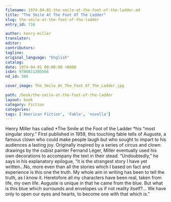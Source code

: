 ```yaml
---
filename: 1974-04-01-the-smile-at-the-foot-of-the-ladder.md
title: "The Smile At The Foot Of The Ladder"
slug: the-smile-at-the-foot-of-the-ladder
entry_id: 716

author: henry-miller
translator: 
editor: 
contributors: 
tagline: 
original_language: "English"
catalog: 
date: 1974-04-01 00:00:00 +0000 
isbn: 9780811205566
nd_id: 386

cover_image: The_Smile_At_The_Foot_Of_The_Ladder.jpg

path: /book/the-smile-at-the-foot-of-the-ladder
layout: book
category: Fiction
categories: 
tags: ['American Fiction', 'Fable', 'novella']
---
```

Henry Miller has called *The Smile at the Foot of the Ladder *his “most singular story.” First published in 1959, this touching fable tells of Auguste, a famous clown who could make people laugh but who sought to impart to his audiences a lasting joy. Originally inspired by a series of circus and clown drawings by the cubist painter Fernand Léger, Miller eventually used his own decorations to accompany the text in their stead. “Undoubtedly,” he says in his explanatory epilogue, “it is the strangest story I have yet written…No, more even than all the stories which I based on fact and experience is this one the truth. My whole aim in writing has been to tell the truth, as I know it. Heretofore all my characters have been real, taken from life, my own life. Auguste is unique in that he came from the blue. But what is this blue which surrounds and envelopes us if not reality itself?... We have only to open our eyes and hearts, to become one with that which is.”





